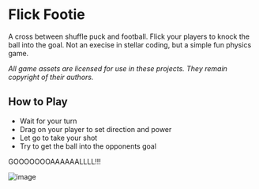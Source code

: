 # Flick Footie

A cross between shuffle puck and football. Flick your players to knock the ball into the goal. Not an execise in stellar coding, but a simple fun physics game.

_All game assets are licensed for use in these projects. They remain copyright of their authors._

## How to Play

* Wait for your turn
* Drag on your player to set direction and power
* Let go to take your shot
* Try to get the ball into the opponents goal

GOOOOOOOAAAAAALLLL!!!

![image](https://github.com/kevglass/rune-flickfootie/assets/3787210/18a6320a-e172-4500-bfbe-c511ab31ef4e)
